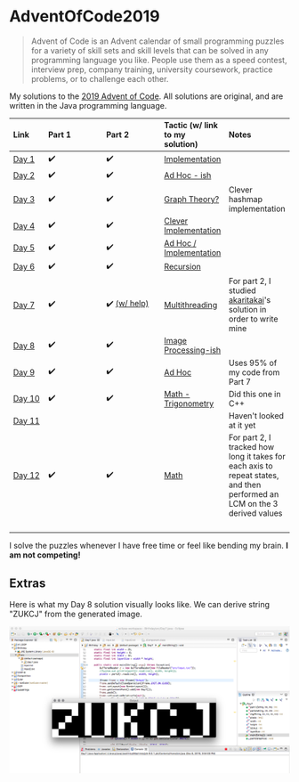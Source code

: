 # AdventOfCode2019

> Advent of Code is an Advent calendar of small programming puzzles for a variety of skill sets and skill levels that can be solved in any programming language you like. People use them as a speed contest, interview prep, company training, university coursework, practice problems, or to challenge each other.

My solutions to the [2019 Advent of Code](https://adventofcode.com/2019). All solutions are original, and are written in the Java programming language.
  
Link | Part 1 | Part 2 | Tactic (w/ link to my solution) | Notes
:------------ | :-------------| :-------------| :-------------|:-------------|
[Day 1](https://adventofcode.com/2019/day/1)| :heavy_check_mark: |  :heavy_check_mark: | [Implementation](https://github.com/boriskurikhin/AdventOfCode2019/blob/master/Day1.java) |
[Day 2](https://adventofcode.com/2019/day/2) | :heavy_check_mark: |  :heavy_check_mark: | [Ad Hoc - ish](https://github.com/boriskurikhin/AdventOfCode2019/blob/master/Day2.java) |
[Day 3](https://adventofcode.com/2019/day/3) | :heavy_check_mark: |  :heavy_check_mark: | [Graph Theory?](https://github.com/boriskurikhin/AdventOfCode2019/blob/master/Day3.java) | Clever hashmap implementation
[Day 4](https://adventofcode.com/2019/day/4) | :heavy_check_mark: |  :heavy_check_mark: | [Clever Implementation](https://github.com/boriskurikhin/AdventOfCode2019/blob/master/Day4.java) | 
[Day 5](https://adventofcode.com/2019/day/5) | :heavy_check_mark: |  :heavy_check_mark: | [Ad Hoc / Implementation](https://github.com/boriskurikhin/AdventOfCode2019/blob/master/Day5.java) |
[Day 6](https://adventofcode.com/2019/day/6) | :heavy_check_mark: |  :heavy_check_mark: | [Recursion](https://github.com/boriskurikhin/AdventOfCode2019/blob/master/Day6.java) |
[Day 7](https://adventofcode.com/2019/day/7) | :heavy_check_mark: |  :heavy_check_mark: [(w/ help)](https://github.com/akaritakai/AdventOfCode2019/blob/master/src/main/java/net/akaritakai/aoc2019/Puzzle07.java) | [Multithreading](https://github.com/boriskurikhin/AdventOfCode2019/blob/master/Day7.java) | For part 2, I studied [akaritakai](https://github.com/akaritakai)'s solution in order to write mine
[Day 8](https://adventofcode.com/2019/day/8) | :heavy_check_mark: |  :heavy_check_mark: | [Image Processing-ish](https://github.com/boriskurikhin/AdventOfCode2019/blob/master/Day8.java) |
[Day 9](https://adventofcode.com/2019/day/9) | :heavy_check_mark: |  :heavy_check_mark: | [Ad Hoc](https://github.com/boriskurikhin/AdventOfCode2019/blob/master/Day9.java) | Uses 95% of my code from Part 7
[Day 10](https://adventofcode.com/2019/day/10) | :heavy_check_mark: |  :heavy_check_mark: | [Math - Trigonometry](https://github.com/boriskurikhin/AdventOfCode2019/blob/master/Day10.cpp) | Did this one in C++
[Day 11](https://adventofcode.com/2019/day/11) |  |  |  | Haven't looked at it yet
[Day 12](https://adventofcode.com/2019/day/12) | :heavy_check_mark: | :heavy_check_mark: | [Math](https://github.com/boriskurikhin/AdventOfCode2019/blob/master/Day12.java) | For part 2, I tracked how long it takes for each axis to repeat states, and then performed an LCM on the 3 derived values
&nbsp;&nbsp;&nbsp;&nbsp;&nbsp;&nbsp;&nbsp;&nbsp;&nbsp;&nbsp;&nbsp;&nbsp;&nbsp; | &nbsp;&nbsp;&nbsp;&nbsp;&nbsp;&nbsp;&nbsp;&nbsp;&nbsp;&nbsp;&nbsp;&nbsp;&nbsp;&nbsp;&nbsp;&nbsp;&nbsp;&nbsp;&nbsp;&nbsp;&nbsp;&nbsp;&nbsp;&nbsp; | &nbsp;&nbsp;&nbsp;&nbsp;&nbsp;&nbsp;&nbsp;&nbsp;&nbsp;&nbsp;&nbsp;&nbsp;&nbsp;&nbsp;&nbsp;&nbsp;&nbsp;&nbsp;&nbsp;&nbsp;&nbsp;&nbsp;&nbsp;&nbsp; | | 

I solve the puzzles whenever I have free time or feel like bending my brain. **I am not competing!**

## Extras

Here is what my Day 8 solution visually looks like. We can derive string "ZUKCJ" from the generated image.

![My Java solution to day 8](day8.png)
